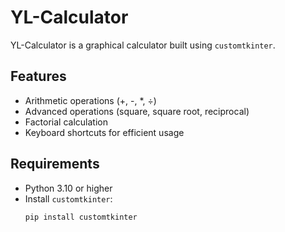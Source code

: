# YL-Calculator

YL-Calculator is a graphical calculator built using `customtkinter`. 

## Features
- Arithmetic operations (+, -, *, ÷)
- Advanced operations (square, square root, reciprocal)
- Factorial calculation
- Keyboard shortcuts for efficient usage

## Requirements
- Python 3.10 or higher
- Install `customtkinter`:
  ```bash
  pip install customtkinter
